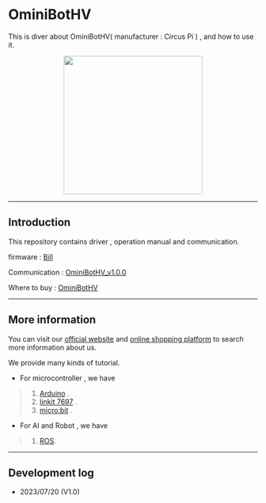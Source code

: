 # OminiBotHV
This is diver about OminiBotHV( manufacturer : Circus Pi  ) , and how to use it.

<p align="center">
  <img src="https://github.com/iCShopMgr/OminiBotHV/blob/master/image/OminiBotHV.jpg" width="280"/>
</p>

----
## Introduction

This repository contains driver , operation manual and communication.

firmware         :  [Bill](https://github.com/CIRCUSPi/OminiBotHV/blob/master/firmware/OminiBotCarStm32f1_v1.0.0.hex)

Communication    :  [OminiBotHV_v1.0.0](https://github.com/CIRCUSPi/OminiBotHV/blob/master/communication/OminibotHV_%E5%BA%95%E5%B1%A4%E9%80%9A%E8%A8%8A%E6%A0%BC%E5%BC%8F%E8%88%87%E5%B0%8F%E8%BB%8A%E9%81%8B%E5%8B%95%E5%AD%B8_V1.0.0.pdf)

Where to buy     :  [OminiBotHV](https://www.icshop.com.tw/products/368030200586)

----
## More information

You can visit our [official website](http://www.circuspi.com/) and [online shopping platform](https://www.icshop.com.tw/index.php) to search more information about us.

We provide many kinds of tutorial.

* For microcontroller , we have

> 1. [Arduino](http://www.circuspi.com/index.php/category/technical-article/arduino/) .
> 2. [linkit 7697](http://www.circuspi.com/index.php/category/technical-article/linkit/) .
> 3. [micro:bit](http://www.circuspi.com/index.php/category/technical-article/mbitbot-mini/) .

* For AI and Robot , we have 

> 1. [ROS](http://www.circuspi.com/index.php/category/technical-article/ros/).

----

## Development log

* 2023/07/20 (V1.0)

